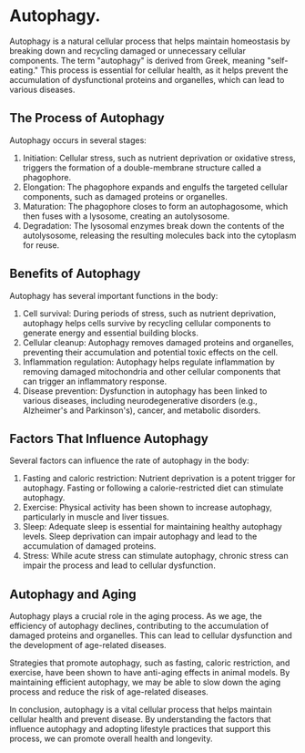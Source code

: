 # Autophagy.

Autophagy is a natural cellular process that helps maintain homeostasis by breaking down and recycling damaged or unnecessary cellular components. The term "autophagy" is derived from Greek, meaning "self-eating." This process is essential for cellular health, as it helps prevent the accumulation of dysfunctional proteins and organelles, which can lead to various diseases.

## The Process of Autophagy

Autophagy occurs in several stages:

1. Initiation: Cellular stress, such as nutrient deprivation or oxidative stress, triggers the formation of a double-membrane structure called a phagophore.
2. Elongation: The phagophore expands and engulfs the targeted cellular components, such as damaged proteins or organelles.
3. Maturation: The phagophore closes to form an autophagosome, which then fuses with a lysosome, creating an autolysosome.
4. Degradation: The lysosomal enzymes break down the contents of the autolysosome, releasing the resulting molecules back into the cytoplasm for reuse.


## Benefits of Autophagy

Autophagy has several important functions in the body:

1. Cell survival: During periods of stress, such as nutrient deprivation, autophagy helps cells survive by recycling cellular components to generate energy and essential building blocks.
2. Cellular cleanup: Autophagy removes damaged proteins and organelles, preventing their accumulation and potential toxic effects on the cell.
3. Inflammation regulation: Autophagy helps regulate inflammation by removing damaged mitochondria and other cellular components that can trigger an inflammatory response.
4. Disease prevention: Dysfunction in autophagy has been linked to various diseases, including neurodegenerative disorders (e.g., Alzheimer's and Parkinson's), cancer, and metabolic disorders.
## Factors That Influence Autophagy

Several factors can influence the rate of autophagy in the body:

1. Fasting and caloric restriction: Nutrient deprivation is a potent trigger for autophagy. Fasting or following a calorie-restricted diet can stimulate autophagy.
2. Exercise: Physical activity has been shown to increase autophagy, particularly in muscle and liver tissues.
3. Sleep: Adequate sleep is essential for maintaining healthy autophagy levels. Sleep deprivation can impair autophagy and lead to the accumulation of damaged proteins.
4. Stress: While acute stress can stimulate autophagy, chronic stress can impair the process and lead to cellular dysfunction.

## Autophagy and Aging
Autophagy plays a crucial role in the aging process. As we age, the efficiency of autophagy declines, contributing to the accumulation of damaged proteins and organelles. This can lead to cellular dysfunction and the development of age-related diseases.

Strategies that promote autophagy, such as fasting, caloric restriction, and exercise, have been shown to have anti-aging effects in animal models. By maintaining efficient autophagy, we may be able to slow down the aging process and reduce the risk of age-related diseases.

In conclusion, autophagy is a vital cellular process that helps maintain cellular health and prevent disease. By understanding the factors that influence autophagy and adopting lifestyle practices that support this process, we can promote overall health and longevity.



